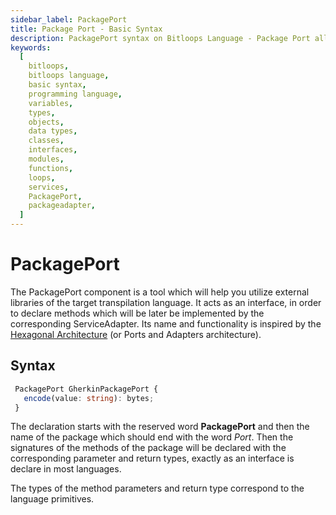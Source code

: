 ```yaml
---
sidebar_label: PackagePort
title: Package Port - Basic Syntax
description: PackagePort syntax on Bitloops Language - Package Port allows developers to quickly use external libraries by acting as an interface between the Bitloops application and that external library.
keywords:
  [
    bitloops,
    bitloops language,
    basic syntax,
    programming language,
    variables,
    types,
    objects,
    data types,
    classes,
    interfaces,
    modules,
    functions,
    loops,
    services,
    PackagePort,
    packageadapter,
  ]
---
```


# PackagePort

The PackagePort component is a tool which will help you utilize external libraries of the target transpilation language. It acts as an interface, in order to declare methods which will be later be implemented by the corresponding ServiceAdapter. Its name and functionality is inspired by the [Hexagonal Architecture](https://bitloops.com/docs/bitloops-language/learning/software-architecture/hexagonal-architecture) (or Ports and Adapters architecture).

## Syntax

```typescript
 PackagePort GherkinPackagePort {
   encode(value: string): bytes;
 }
```

The declaration starts with the reserved word **PackagePort** and then the name of the package which should end with the word _Port_.
Then the signatures of the methods of the package will be declared with the corresponding parameter and return types, exactly as an interface is declare in most languages.

The types of the method parameters and return type correspond to the language primitives.
